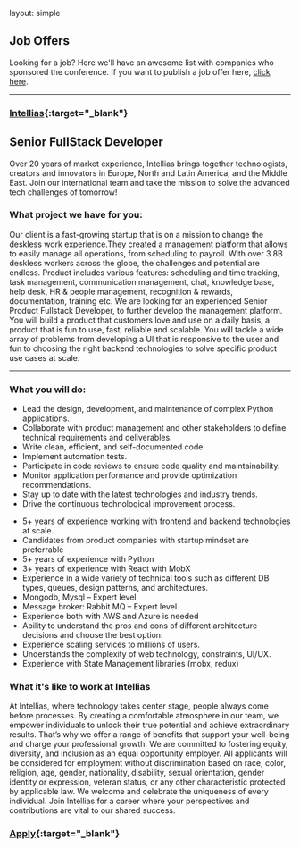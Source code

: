 layout: simple

## Job Offers

Looking for a job? Here we'll have an awesome list with companies who sponsored the conference. If you want to publish a job offer here, [click here](/sponsors/sponsorship/).
<hr/>

[//]: # ([![Pydantic]&#40;/static/images/sponsors/pydantic.png&#41;{:class='jobs my-3' style="width: 350px; height: auto;"}]&#40;https://pydantic.dev/&#41;{:target='_blank'})

[//]: # ()
[//]: # ()
### [**Intellias**](https://career.intellias.com/vacancy/senior-fullstack-developer-pythonreact-26664/){:target="_blank"}

## **Senior FullStack Developer**

[//]: # (**Logfire**)

Over 20 years of market experience, Intellias brings together technologists, creators and innovators in Europe, North and Latin America, and the Middle East. Join our international team and take the mission to solve the advanced tech challenges of tomorrow! 

[//]: # (platform to the next level. You'll be the first full-time engineer dedicated to building out our )

[//]: # (internal developer platform and tooling, with the opportunity for you to build out a team as we)

[//]: # (scale the company from <10 engineers.)

### **What project we have for you:**
Our client is a fast-growing startup that is on a mission to change the deskless work experience.They created a management platform that allows to easily manage all operations, from scheduling to payroll. With over 3.8B deskless workers across the globe, the challenges and potential are endless. Product includes various features: scheduling and time tracking, task management, communication management, chat, knowledge base, help desk, HR & people management, recognition & rewards, documentation, training etc.
We are looking for an experienced Senior Product Fullstack Developer, to further develop the management platform. You will build a product that customers love and use on a daily basis, a product that is fun to use, fast, reliable and scalable. You will tackle a wide array of problems from developing a UI that is responsive to the user and fun to choosing the right backend technologies to solve specific product use cases at scale.
<hr/>


[//]: # ()


### **What you will do:**

- Lead the design, development, and maintenance of complex Python applications.  
- Collaborate with product management and other stakeholders to define technical requirements and deliverables. 
- Write clean, efficient, and self-documented code. 
- Implement automation tests.
- Participate in code reviews to ensure code quality and maintainability. 
- Monitor application performance and provide optimization recommendations. 
- Stay up to date with the latest technologies and industry trends. 
- Drive the continuous technological improvement process. 


<!-- ### [**Apply**](https://career.intellias.com/vacancy/senior-fullstack-developer-pythonreact-26664/){:target="_blank"} -->


[//]: # (from idea to production. Examples of features we want are test/preview )

[//]: # (environments, performant CI, strategies for running database migrations, etc.)

[//]: # (-  Manage infrastructure maintenance like Postgres major version upgrades.)

[//]: # (- Improve our infrastructure level security. For example by auditing IAM permissions or)

[//]: # (implementing better intra-cluster RBAC.)

[//]: # (- Grow a team that aligns with the company's vision and culture.)

[//]: # ()
[//]: # ()
<!-- ### **Who You Are** -->


- 5+ years of experience working with frontend and backend technologies at scale.
- Candidates from product companies with startup mindset are preferrable
- 5+ years of experience with Python
- 3+ years of experience with React with MobX
- Experience in a wide variety of technical tools such as different DB types, queues, design patterns, and architectures.
- Mongodb, Mysql – Expert level
- Message broker: Rabbit MQ – Expert level
- Experience both with AWS and Azure is needed
- Ability to understand the pros and cons of different architecture decisions and choose the best option.
- Experience scaling services to millions of users.
- Understands the complexity of web technology, constraints, UI/UX.
- Experience with State Management libraries (mobx, redux)


### **What it's like to work at Intellias** 
At Intellias, where technology takes center stage, people always come before processes. By creating a comfortable atmosphere in our team, we empower individuals to unlock their true potential and achieve extraordinary results. That’s why we offer a range of benefits that support your well-being and charge your professional growth.
We are committed to fostering equity, diversity, and inclusion as an equal opportunity employer. All applicants will be considered for employment without discrimination based on race, color, religion, age, gender, nationality, disability, sexual orientation, gender identity or expression, veteran status, or any other characteristic protected by applicable law.
We welcome and celebrate the uniqueness of every individual. Join Intellias for a career where your perspectives and contributions are vital to our shared success.

### [**Apply**](https://career.intellias.com/vacancy/senior-fullstack-developer-pythonreact-26664/){:target="_blank"}

[//]: # ()
[//]: # ()
[//]: # (__Nice to haves but not required:__)

[//]: # (- Experience as a team lead or manager)

[//]: # (- Experience with Pulumi)

[//]: # (- Familiarity with observability platforms, e.g. have deployed the OpenTelemetry Collector before.)

[//]: # (- Experience with more than one of Python, Rust and TypeScript)

[//]: # (- Experience with Postgres)

[//]: # (- Familiarity with GKE)

[//]: # (- A history of contributing to and working with Open Source Software)

[//]: # ()
[//]: # (### **Some non-technical requirements:**)

[//]: # (- Live and work in a timezone between PT &#40;UTC-8&#41; and CET &#40;UTC+1&#41;)

[//]: # (- Able to travel to EU, UK and US up to 4 times a year to join our off-sites.)

[//]: # ()
[//]: # (### **Our Tech Stack**)

[//]: # (Our current stack consists of:)

[//]: # (- Google Cloud Platform)

[//]: # (- GitHub for version control)

[//]: # (- Pulumi &#40;TypeScript&#41; for infrastructure as code &#40;IaC&#41;)

[//]: # (- Google Kubernetes Engine &#40;Autopilot&#41; for compute)

[//]: # (- Postgres / Google Cloud Storage &#40;GCS&#41; for data storage)

[//]: # (- Redis for caching and buffering)

[//]: # (- A mix of Rust and Python for backend services)

[//]: # (- React &#40;TypeScript&#41; for our frontend)

[//]: # ()
[//]: # (While we have a strong foundation we're getting to the point where the rate of new services, )

[//]: # (need for test environments, CI needs, etc. means we have to think more holistically about )

[//]: # (the experience of going from idea to production.)

[//]: # ()
[//]: # (### **About Pydantic**)

[//]: # (Pydantic is an open source data validation library for Python written in Rust, it's downloaded )

[//]: # (over 200M times a month and used by basically every company you've heard of.)

[//]: # ()
[//]: # (Earlier this year I &#40;the creator of Pydantic&#41; decided to build developer tools with the same )

[//]: # (focus on developer experience that I think has made Pydantic successful.)

[//]: # ()
[//]: # (We are currently building a next-generation observability platform built around )

[//]: # (OpenTelemetry, SQL as the query language and developer empathy as the driving force.)

[//]: # ()
[//]: # (We're backed by Sequoia Capital and have long term runway.)

[//]: # (Pydantic is a fully remote company with employees all over the world. We get together for )

[//]: # (offsites regularly - our next one is in September.)

[//]: # ()
[//]: # ()
[//]: # (### **Apply**)

[//]: # (Interested in shaping the user experience of observability with Pydantic? Send your resume, )

[//]: # (portfolio, and a brief cover letter to [careers@pydantic.dev]&#40;careers@pydantic.dev&#41;)

[//]: # ()
[//]: # (_Please note: We do not accept submissions from recruiters or agencies. Such contacts will_ )

[//]: # (_be marked as spam._)

[//]: # ()
[//]: # ()
[//]: # (_To know more about this job visit [Pydantic Jobs]&#40;https://pydantic.dev/about#join-the-teams&#41;_)

[//]: # (<hr class="green-line">)

[//]: # ()
[//]: # (<!-- second job  -->)

[//]: # (### [**Principal Developer**]&#40;https://pydantic.dev/about#join-the-teams&#41;{:target="\_blank"})

[//]: # (**Database Infrastructure - Rust**)

[//]: # ()
[//]: # (### **The Job**)

[//]: # (We are hiring a Rust developer to help design and implement the database infrastructure for )

[//]: # (our observability platform, [Pydantic Logfire]&#40;https://pydantic.dev/logfire&#41;.)

[//]: # ()
[//]: # (### **Context**)

[//]: # ()
[//]: # (Pydantic is an open source data validation library for Python, with core validation logic )

[//]: # (written in Rust. It's downloaded about 200M times a month and used by basically every )

[//]: # (company you've heard of. Last year we [started a company]&#40;https://pydantic.dev/articles/company-announcement&#41; to build developer tools with the )

[//]: # (same focus on developer experience that I think has made Pydantic successful, backed by )

[//]: # ([Sequoia Capital]&#40;https://www.sequoiacap.com/article/partnering-with-pydantic-no-more-steel-seats-for-developers/&#41;.)

[//]: # ()
[//]: # (At the beginning of May we launched [Logfire]&#40;https://pydantic.dev/logfire&#41; into public Beta. Before we release it into )

[//]: # (general availability, we want our new database infrastructure &#40;written in Rust and based on )

[//]: # (Apache Datafusion&#41; to be rock solid. That's where you come in.)

[//]: # ()
[//]: # (### **Advantages**)

[//]: # ()
[//]: # (1. Greenfield project — the codebase of the application we're building is only a few )

[//]: # (months old)

[//]: # (2. Lead — we want to hire someone opinionated and knowledgeable, who is excited to )

[//]: # (build database infrastructure that can scale to petabytes of data)

[//]: # (3. Work with great people — Pydantic's widespread recognition means we've been )

[//]: # (lucky enough to hire some of the best Python and full stack developers in the world)

[//]: # (4. Fully remote — we're a remote-first company, we get together in person roughly )

[//]: # (once a quarter for a week — our next "offsite" will be in France in the first week of )

[//]: # (5. Build developer tools — the observability space presents particularly interesting )

[//]: # (technical challenges, and building developer tools means that we get to be our own )

[//]: # (customers)

[//]: # ()
[//]: # ()
[//]: # ()
[//]: # (### **Technical Requirements**)

[//]: # (We're looking for &#40;in descending order of importance&#41;:)

[//]: # (1. Deep experience with Rust and its ecosystem)

[//]: # (2. Experience with analytical/time-series database development and use — we're )

[//]: # (specifically looking for experience with the Apache Arrow ecosystem, and Apache )

[//]: # (DataFusion)

[//]: # (3. Experience working with observability tools — experience working for an )

[//]: # (observability company, using observability platforms, and knowledge of )

[//]: # (OpenTelemetry would all be highly valuable)

[//]: # (4. Experience working with Python would be a minor plus)

[//]: # (More generally, you should care about performance, scalability, and developer experience, )

[//]: # (both within the team and for those using the tools we're building.)

[//]: # ()
[//]: # (### **Non-technical Requirements**)

[//]: # (1. **Required**: Live and work in a timezone between PT &#40;UTC-8&#41; and CET &#40;UTC+1&#41;)

[//]: # (2. **Required**: Able to travel to EU, UK and US up to 4 times a year to join our off-sites)

[//]: # ()
[//]: # ()
[//]: # (Apply)

[//]: # (To apply, email [careers@pydantic.dev]&#40;careers@pydantic.dev&#41;.)

[//]: # (No recruiters or agencies please, any contact from recruiters will be marked as spam.)

[//]: # ()
[//]: # ()
[//]: # (_To know more about this job visit [Pydantic Jobs]&#40;https://pydantic.dev/about#join-the-teams&#41;_)

[//]: # (<hr class="green-line">)

[//]: # ()
[//]: # ([![Zencoder]&#40;/static/images/sponsors/zencoder.svg&#41;{:class='jobs my-3' style="width: 350px; height: auto;"}]&#40;https://zencoder.ai/&#41;{:target='_blank'})

[//]: # ()
[//]: # (### [**Senior Product Designer**]&#40;https://job-boards.greenhouse.io/zencoder/jobs/4298540007&#41;{:target="\_blank"})

[//]: # (**Remote**)

[//]: # (### **About Zencoder** )

[//]: # ()
[//]: # (Join us at Zencoder, where our mission is to advance human knowledge through innovative AI solutions. We're transforming the landscape of software development by empowering developers with AI coding agents embedded into their workflow that help create high-quality software and accelerate product delivery. By empowering developers to code smarter, faster, and with greater impact we bridge the gap between imagination and implementation, helping organizations ship impactful software products faster.)

[//]: # ()
[//]: # (Our product is an extension for JetBrains and VSCode that assists developers not only in generating code but also in iterative refining and repairing it through embedded AI agents. This approach goes beyond the basic code snippet suggestions. By deeply analyzing developers’ repositories and employing robust software engineering principles, Zencoder's agents enhance code quality and project alignment, freeing developers to concentrate more on innovation and creative problem-solving.)

[//]: # ()
[//]: # (### **The Opportunity**)

[//]: # (We’re seeking a talented Product Designer to create and design UX-complex interfaces for developer tools. This is a rare opportunity to join an early-stage startup led by the founder of a unicorn company and help scale it into a thriving, innovative business. You’ll be a part of the team that ships AI products, shaping the future of software development and unlocking the creative potential of brilliant minds.)

[//]: # ()
[//]: # (This is a full-time, fully remote role based in Europe.)

[//]: # ()
[//]: # (### **Key Responsibilities**)

[//]: # (- **Shape the Future of AI Coding Assistants**: Design and prototype interfaces for interacting with AI from scratch, solving complex UX challenges, and contributing to the overall design language.)

[//]: # (- **Conduct In-Depth User Research:** Engage with users to understand their needs, behaviors, and pain points. Use this information to drive design decisions that align with user expectations and business goals.)

[//]: # (- **Collaborate Across Teams:** Work closely with product managers, engineers, and other stakeholders to create products from the ground up and ensure that design concepts align with the overall product vision and are consistently implemented across the platform.)

[//]: # (- **Drive Innovation in Design:**  Push the boundaries of traditional design thinking by exploring and implementing cutting-edge design trends and technologies that set our product apart from the competition.)

[//]: # ()
[//]: # (### **Essential Qualifications**)

[//]: # (- **Proven Experience:** Demonstrated experience in UX/UI design, with a strong portfolio showcasing successful projects and visually appealing designs that have positively impacted user experience and business outcomes.)

[//]: # (Innovative Thinker: You have a track record of creating innovative solutions that differentiate your product’s UX from competitors, resulting in interfaces that both delight users and drive engagement.)

[//]: # (- **User Research Expertise:** Proficiency in conducting user research, with the ability to quickly build rapport with target audiences and engage professionally with enterprise customers.)

[//]: # (- **Data-Driven Design:** Strong ability to analyze user data, identify patterns, and derive insights that inform design decisions, ensuring a seamless and intuitive user experience.)

[//]: # (- **Collaborative Mindset:** Excellent collaboration and communication skills, with a proven ability to work effectively in cross-functional teams and contribute to a shared vision.)

[//]: # (- **Creative Visionary:** A creative mindset with a passion for pushing the boundaries of design, exploring innovative solutions, and bringing fresh ideas to life.)

[//]: # (- **Development Knowledge:** Familiarity with the software development process, basic coding skills, experience with LLM &#40;Large Language Model&#41; agents, and an understanding of current market trends are an advantage.)

[//]: # ()
[//]: # (### **Why Join Zencoder?**)

[//]: # (- **Impact and Innovation:** Build a category-leading product in an exciting new market)

[//]: # (- **Growth Potential:** Collaborate with a well-funded startup with ambitious goals and high talent density. We’ve built large companies and well-recognized products before and are most excited about the immediate opportunity in front of us.)

[//]: # (- **Be part of the Gen AI movement:** In the next two years, Gen AI will change how companies develop software. By automating many repetitive steps, we will dramatically cut the time it takes to ship enterprise-grade software products.)

[//]: # (- **High Talent Density:** Collaborate daily with our experienced AI engineers, software engineers, and founder, Andrew Filev.)

[//]: # (- **Flexibility:** We hire globally, prioritizing talent over location. Work where you’re most productive and comfortable.)

[//]: # ()
[//]: # (_Zencoder is an equal opportunity employer. We celebrate diversity and are committed to creating an inclusive environment for all employees._)

[//]: # ()
[//]: # (<hr class="green-line">)

[//]: # ()
[//]: # (### [**Sr Full-Stack Software Engineer, Developer Tools**]&#40;https://job-boards.greenhouse.io/zencoder/jobs/4249747007&#41;{:target="\_blank"})

[//]: # (**Remote**)

[//]: # (### **About Zencoder** )

[//]: # ()
[//]: # (Join us at Zencoder, where our mission is to advance human knowledge through innovative AI solutions. We're transforming the landscape of software development by empowering developers with AI coding agents embedded into their workflow that help create high-quality software and accelerate product delivery. By empowering developers to code smarter, faster, and with greater impact we bridge the gap between imagination and implementation, helping organizations ship impactful software products faster.)

[//]: # ()
[//]: # (Our product is an extension for JetBrains and VSCode that assists developers not only in generating code but also in iterative refining and repairing it through embedded AI agents. This approach goes beyond the basic code snippet suggestions. By deeply analyzing developers’ repositories and employing robust software engineering principles, Zencoder's agents enhance code quality and project alignment, freeing developers to concentrate more on innovation and creative problem-solving.)

[//]: # ()
[//]: # (### **The Opportunity**)

[//]: # (We're seeking an expert-level **Full-Stack Software Engineer** to join our talented team and contribute to various parts of our solution, starting with IDE extensions and DevOps integrations. You should be an expert in front-end development and a quick and keen learner of technologies. As our generative AI solution supports a variety of development tools and programming languages, you’ll get a chance to apply your skills in TypeScript and Java on the front end and Python and Java on the back end. )

[//]: # ()
[//]: # (You should possess experience developing high-quality products used and loved by thousands or millions of users. This role offers a unique chance to shape an AI-driven product alongside our talented and dynamic team.)

[//]: # ()
[//]: # (### **Key Responsibilities**)

[//]: # (- Develop IDE plugins, CI/CD bots, web applications, and numerous integrations to help our customers use generative AI in their SDLC)

[//]: # (- Create intuitive and user-friendly interfaces using modern front-end technologies like React, Angular, or Vue.js)

[//]: # (- Collaborate with the AI and SWE teams to conceptualize, design, and build a code-generation add-in that empowers developers to automate repetitive tasks and boost productivity)

[//]: # (- Conduct thorough testing of developed solutions, identify and address any bugs or performance issues, and optimize code for efficiency and scalability)

[//]: # (- Stay updated with the latest trends and advancements in full-stack development, DevOps practices, and AI technologies to drive innovation and maintain competitiveness)

[//]: # ()
[//]: # (### **Essential Qualifications**)

[//]: # (- Over 10 years of experience in developing complex software solutions, including front-end and back-end parts)

[//]: # (- Expert knowledge of front-end development in TypeScript or Kotlin, ability to be productive with both)

[//]: # (- Expertise in front-end frameworks such as React, Angular, or Vue.js)

[//]: # (- Solid understanding of server-side programming languages such as Node.js, Python, or Kotlin and experience with back-end frameworks like Express.js, Django, or Spring Boot)

[//]: # (- Daily use of modern DevOps principles and practices, including unit testing, CI/CD pipelines, and containerization &#40;Docker&#41;)

[//]: # (- Experience developing production applications used by thousands or millions of users)

[//]: # (- Demonstrated experience in integrating front-end interfaces with back-end systems via gRPC, JSON-RPC, GraphQL, or RESTful APIs)

[//]: # (- Strong computer science background &#40;e.g. algorithms, data structures&#41;, strong understanding of modern architecture and design principles &#40;eg, SOLID&#41; with practical application of both)

[//]: # (- Deep understanding and experience of enterprise software development processes, ability to formalize typical SDLC tasks with all nuances)

[//]: # (- Strong analytical and problem-solving abilities, with a knack for troubleshooting and debugging complex issues)

[//]: # (- Proven ability to work effectively in a collaborative team environment, with excellent communication skills and a commitment to delivering high-quality solutions on time)

[//]: # (- Eagerness to learn and adapt to new technologies and methodologies, with a passion for continuous improvement and innovation)

[//]: # (- Experience working in a high growth or startup software businesses)

[//]: # (- Prior experience in creating developer tools loved by their users would be highly advantageous, especially for VS and JetBrains add-ins)

[//]: # ()
[//]: # (### **Why Join Zencoder?**)

[//]: # (- **Impact and Innovation:** Build a category-leading product in an exciting new market)

[//]: # (- **Growth Potential:** Collaborate with a well-funded startup with ambitious goals and high talent density. We’ve built large companies and well-recognized products before and are most excited about the immediate opportunity in front of us.)

[//]: # (- **Be part of the Gen AI movement:** In the next two years, Gen AI will change how companies develop software. By automating many repetitive steps, we will dramatically cut the time it takes to ship enterprise-grade software products.)

[//]: # (- **High Talent Density:** Collaborate daily with our experienced AI engineers, software engineers, and founder, Andrew Filev.)

[//]: # (- **Flexibility:** We hire globally, prioritizing talent over location. Work where you’re most productive and comfortable.)

[//]: # ()
[//]: # (_Zencoder is an equal opportunity employer. We celebrate diversity and are committed to creating an inclusive environment for all employees._)

[//]: # ()
[//]: # (<hr class="green-line">)

[//]: # ()
[//]: # ()
[//]: # (### [**Senior Full-stack QA Engineer**]&#40;https://job-boards.greenhouse.io/zencoder/jobs/4532232007&#41;{:target="\_blank"})

[//]: # (**Remote**)

[//]: # (### **About Zencoder** )

[//]: # ()
[//]: # (Join us at Zencoder, where our mission is to advance human knowledge through innovative AI solutions. We're transforming the landscape of software development by empowering developers with AI coding agents embedded into their workflow that help create high-quality software and accelerate product delivery. By empowering developers to code smarter, faster, and with greater impact we bridge the gap between imagination and implementation, helping organizations ship impactful software products faster.)

[//]: # ()
[//]: # (Our product is an extension for JetBrains and VSCode that assists developers not only in generating code but also in iterative refining and repairing it through embedded AI agents. This approach goes beyond the basic code snippet suggestions. By deeply analyzing developers’ repositories and employing robust software engineering principles, Zencoder's agents enhance code quality and project alignment, freeing developers to concentrate more on innovation and creative problem-solving.)

[//]: # ()
[//]: # (### **The Opportunity**)

[//]: # (We're seeking a Senior **Full-stack QA Engineer** to empower our QA team and together impact how QA is done in the whole industry integrating with AI technologies. You'll take on the challenge of evaluating and improving LLM quality while working with various programming languages and frameworks. We offer the rare advantage of building from the ground up with no legacy code to hold you back. Design and execute robust manual and automated testing strategies for API, UI and desktop to ensure the highest quality of our software product.)

[//]: # ()
[//]: # (This is a unique opportunity to join an early-stage company led by the founder of a unicorn startup, Andrey Filev, and help scale it into a thriving, innovative business. You’ll be a part of the team that ships AI products, shaping the future of software development and unlocking the creative potential of brilliant minds.)

[//]: # ()
[//]: # ()
[//]: # (### **Key Responsibilities**)

[//]: # (- Design and execute robust manual and automated tests for API, UI, and desktop using TypeScript for VSCode plug-in &#40;now&#41; and Java/Kotlin for JetBrains plug-in &#40;in the nearest future&#41;. )

[//]: # (-   Gain in-depth knowledge of IDEs and programming languages to thoroughly test and evaluate product functionality and performance.)

[//]: # (- Participate in building an automated testing infrastructure, setting up and integrating automated tests with CI/CD pipelines from the ground up.)

[//]: # (- Identify, track, and manage bugs while writing clear technical documentation to support issue resolution and knowledge sharing.)

[//]: # (- Evaluate the performance of LLMs.)

[//]: # (- Work closely with developers, product managers, and other stakeholders to thoroughly understand requirements, offer constructive feedback, and ensure alignment on quality standards.)

[//]: # (- Collaborate closely with developers and users to collect feedback, identify areas for improvement, and investigate issues, ensuring the product meets user needs. Engage with our user community, fostering a supportive environment and leveraging user insights to improve the product.)

[//]: # (- Leverage AI tools to increase efficiency and effectiveness within the QA processes.)

[//]: # (- Stay updated with the latest trends in QA practices and AI advancements to drive innovation and maintain competitiveness.)

[//]: # ()
[//]: # ()
[//]: # (### **Essential Qualifications**)

[//]: # (- 4+ years of hands-on experience in both manual and automated QA.)

[//]: # (- 2+ years of automation experience using one or some of the languages like TypeScript, Kotlin, Java, Python, or C#, with the willingness and ability to quickly adapt to new languages and frameworks.)

[//]: # (- Understanding of object-oriented programming languages, with the ability to write basic code in multiple languages such as TypeScript, Python, Java, and C#.)

[//]: # (- Proficient in maintaining and updating comprehensive test documentation to ensure clarity and accessibility.)

[//]: # (- Proficient in advanced Git techniques, including rebasing and history modification, to manage version control efficiently.)

[//]: # (- Exceptional problem-solving skills combined with a proactive and ownership-driven mindset.)

[//]: # (- Strong communication skills, with the ability to clearly articulate complex concepts and collaborate effectively with cross-functional teams.)

[//]: # (- Nice to have: )

[//]: # (    - experience in DevOps practices and configuration management to streamline the QA process;)

[//]: # (    - ability to design and build test automation infrastructure for UI, API, and desktop applications from the ground up;)

[//]: # (    - knowledge of AI technologies, particularly hands-on experience with LLMs and prompt engineering, and understanding of how to evaluate the quality of AI models.)

[//]: # ()
[//]: # (### **Why Join Zencoder?**)

[//]: # (- **Impact and Innovation:** Build a category-leading product in an exciting new market)

[//]: # (- **Growth Potential:** Collaborate with a well-funded startup with ambitious goals and high talent density. We’ve built large companies and well-recognized products before and are most excited about the immediate opportunity in front of us.)

[//]: # (- **Be part of the Gen AI movement:** In the next two years, Gen AI will change how companies develop software. By automating many repetitive steps, we will dramatically cut the time it takes to ship enterprise-grade software products.)

[//]: # (- **High Talent Density:** Collaborate daily with our experienced AI engineers, software engineers, and founder, Andrew Filev.)

[//]: # (- **Flexibility:** We hire globally, prioritizing talent over location. Work where you’re most productive and comfortable.)

[//]: # ()
[//]: # (_Zencoder is an equal opportunity employer. We celebrate diversity and are committed to creating an inclusive environment for all employees._)

[//]: # ()
[//]: # ()
[//]: # ()
[//]: # (<hr class="green-line">)

[//]: # ()
[//]: # ()
[//]: # (### [**Developer Advocate / Solutions Architect**]&#40;https://job-boards.greenhouse.io/zencoder/jobs/4518124007&#41;{:target="\_blank"})

[//]: # (**Remote**)

[//]: # (### **About Zencoder** )

[//]: # ()
[//]: # (Join us at Zencoder, where our mission is to advance human knowledge through innovative AI solutions. We're transforming the landscape of software development by empowering developers with AI coding agents embedded into their workflow that help create high-quality software and accelerate product delivery. By empowering developers to code smarter, faster, and with greater impact we bridge the gap between imagination and implementation, helping organizations ship impactful software products faster.)

[//]: # ()
[//]: # (Our product is an extension for JetBrains and VSCode that assists developers not only in generating code but also in iterative refining and repairing it through embedded AI agents. This approach goes beyond the basic code snippet suggestions. By deeply analyzing developers’ repositories and employing robust software engineering principles, Zencoder's agents enhance code quality and project alignment, freeing developers to concentrate more on innovation and creative problem-solving.)

[//]: # ()
[//]: # (### **The Opportunity**)

[//]: # (As a Developer Advocate / Solutions Engineer Role, you’ll be the bridge between Zencoder and the developer community, serving as both an advocate for developers and an evangelist for Zencoder’s products and services. You’ll engage with developers to build relationships, provide community support, and advocate for Zencoder’s products and services. This role involves creating educational content, being a technical ambassador, representing Zencoder at events, gathering feedback, and collaborating closely with various teams to drive product adoption and community engagement.)

[//]: # ()
[//]: # ()
[//]: # (### **Key Responsibilities**)

[//]: # (- **Community Engagement:** Build and nurture relationships within the developer community. Actively participate in forums, social media, and other developer platforms to understand and address the needs of developers.)

[//]: # (- **Developer Advocacy:** Serve as a technical ambassador for Zencoder, presenting at conferences, meetups, and webinars. Share best practices, deliver compelling presentations, and lead technical workshops to demonstrate the value of Zencoder’s AI platform.)

[//]: # (- **Technical Content Creation:** Develop high-quality technical content, including blog posts, tutorials, sample code, and video guides. Collaborate with the Content Strategy team to create resources that educate and engage developers.)

[//]: # (- **Pre-Sales Support:** Work with the sales and marketing teams to provide technical demos and answer technical questions for potential customers. Assist in developing solutions tailored to customers’ needs and provide technical expertise during the sales process.)

[//]: # (- **Developer Support & Success:** Act as a liaison between developers and the product team. Collect feedback, identify pain points, and ensure developers have a seamless experience using Zencoder’s products.)

[//]: # (- **Developer Experience Improvement:** Collaborate with the product and engineering teams to enhance developer UX/UI with Zencoder, ensuring a smooth developer experience.)

[//]: # (- **Event Participation:** Represent Zencoder at industry events, hackathons, and developer conferences. Engage with developers in person and online, showcasing Zencoder’s technology and fostering a sense of community.)

[//]: # (- **Coach and Develop Internal Talent:** Coach and mentor engineering team members with limited experience in public speaking and writing, encouraging and helping them build their skills and apply for industry conferences and other opportunities to promote Zencoder’s employer brand.)

[//]: # ()
[//]: # ()
[//]: # (### **Who you are** )

[//]: # (- **Technical Background:** Strong experience in software development, with proficiency in languages such as Python, JavaScript/Java, and C#. Familiarity with AI concepts, LLMs, and RAG is a plus.)

[//]: # (- **Industry expert:** Proven track record of successfully getting speaking abstracts accepted at high-profile technical conferences.)

[//]: # (- **Strong Communicator:** Excellent public speaking and presentation skills, with the ability to explain complex technical concepts to diverse audiences.)

[//]: # (- **Content Creator:** Skilled in creating technical content, including documentation, tutorials, blog posts, and videos that resonate with the developer community.)

[//]: # (- **Community-Focused:** Passionate about building and engaging with developer communities. Experience in community management and open-source projects is a plus.)

[//]: # (- **Customer-Centric:** Ability to understand developer pain points and provide tailored solutions. Experience in pre-sales engineering or customer support is beneficial.)

[//]: # (- **Team Player:** Comfortable working cross-functionally with sales, marketing, product, and engineering teams to drive product adoption and community )

[//]: # ()
[//]: # (### **Essential Qualifications**)

[//]: # (- 5+ years of experience in software development, developer relations, or a related technical field.)

[//]: # (- Strong understanding of AI concepts, LLMs, and developer tools.)

[//]: # (- Excellent written and verbal communication skills.)

[//]: # (- Proven experience in presenting at conferences, meetups, or webinars.)

[//]: # (- Ability to create engaging technical content for various platforms.)

[//]: # (- Familiarity with open-source communities and developer platforms like GitHub.)

[//]: # ()
[//]: # ()
[//]: # (### **What we offer**)

[//]: # (- An opportunity to shape the future of AI in software development.)

[//]: # (- A dynamic and collaborative work environment.)

[//]: # (- Competitive compensation package.)

[//]: # (- Opportunities for professional growth and development.)

[//]: # ()
[//]: # ()
[//]: # (_Zencoder is an equal opportunity employer. We celebrate diversity and are committed to creating an inclusive environment for all employees._)
